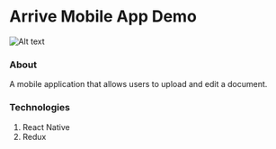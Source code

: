 # Arrive Mobile App Demo

![Alt text](https://media.giphy.com/media/muPOypKNdCWG5Cjuuu/giphy.gif)

### About

A mobile application that allows users to upload and edit a document.

### Technologies

1. React Native
2. Redux
